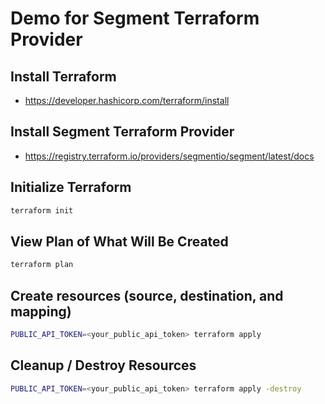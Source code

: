 # Demo for Segment Terraform Provider

## Install Terraform

- https://developer.hashicorp.com/terraform/install

## Install Segment Terraform Provider

- https://registry.terraform.io/providers/segmentio/segment/latest/docs

## Initialize Terraform

```bash
terraform init
```

## View Plan of What Will Be Created

```bash
terraform plan
```

## Create resources (source, destination, and mapping)

```bash
PUBLIC_API_TOKEN=<your_public_api_token> terraform apply
```

## Cleanup / Destroy Resources

```bash
PUBLIC_API_TOKEN=<your_public_api_token> terraform apply -destroy
```
